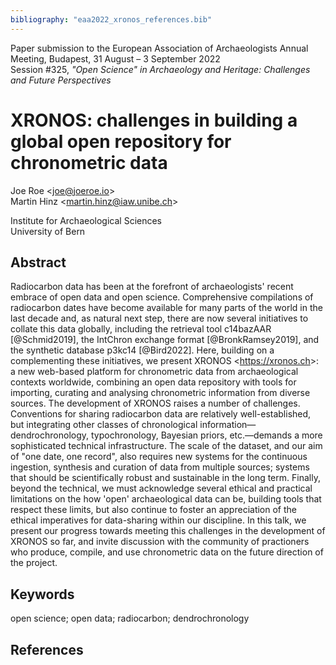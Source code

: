 ```yaml
---
bibliography: "eaa2022_xronos_references.bib"
---
```

Paper submission to the European Association of Archaeologists Annual Meeting, Budapest, 31 August – 3 September 2022  
Session #325, *"Open Science" in Archaeology and Heritage: Challenges and Future Perspectives*

# XRONOS: challenges in building a global open repository for chronometric data

Joe Roe <<joe@joeroe.io>>  
Martin Hinz <<martin.hinz@iaw.unibe.ch>>

Institute for Archaeological Sciences  
University of Bern

## Abstract

Radiocarbon data has been at the forefront of archaeologists' recent embrace of open data and open science.
Comprehensive compilations of radiocarbon dates have become available for many parts of the world in the last decade and, as natural next step, there are now several initiatives to collate this data globally, including the retrieval tool c14bazAAR [@Schmid2019], the IntChron exchange format [@BronkRamsey2019], and the synthetic database p3kc14 [@Bird2022].
Here, building on a complementing these initiatives, we present XRONOS <<https://xronos.ch>>: a new web-based platform for chronometric data from archaeological contexts worldwide, combining an open data repository with tools for importing, curating and analysing chronometric information from diverse sources.
The development of XRONOS raises a number of challenges. 
Conventions for sharing radiocarbon data are relatively well-established, but integrating other classes of chronological information—dendrochronology, typochronology, Bayesian priors, etc.—demands a more sophisticated technical infrastructure.
The scale of the dataset, and our aim of "one date, one record", also requires new systems for the continuous ingestion, synthesis and curation of data from multiple sources; systems that should be scientifically robust and sustainable in the long term.
Finally, beyond the technical, we must acknowledge several ethical and practical limitations on the how 'open' archaeological data can be, building tools that respect these limits, but also continue to foster an appreciation of the ethical imperatives for data-sharing within our discipline.
In this talk, we present our progress towards meeting this challenges in the development of XRONOS so far, and invite discussion with the community of practioners who produce, compile, and use chronometric data on the future direction of the project.

## Keywords

open science; open data; radiocarbon; dendrochronology

## References
